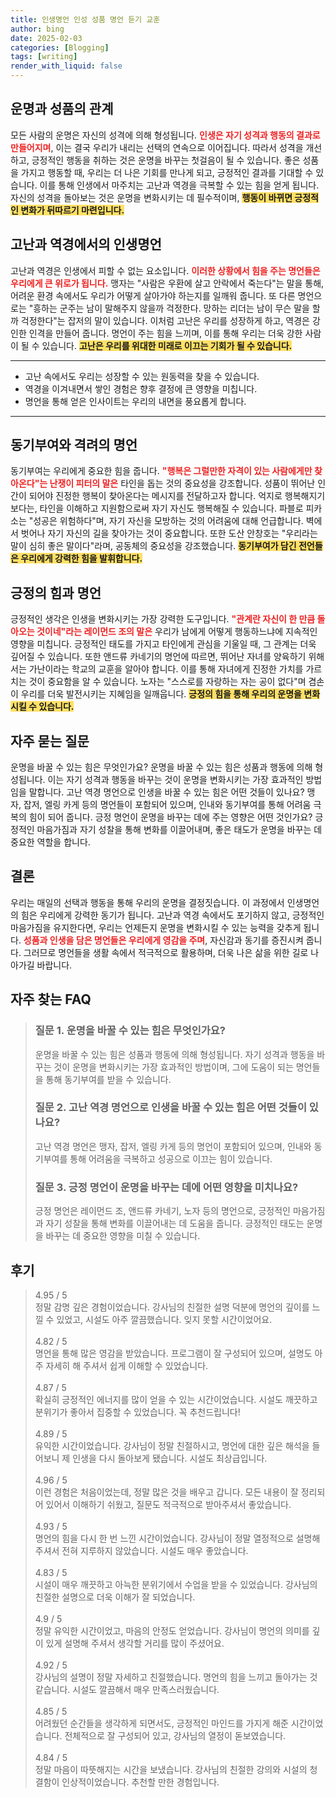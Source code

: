 ```yaml
---
title: 인생명언 인성 성품 명언 듣기 교훈
author: bing
date: 2025-02-03
categories: [Blogging]
tags: [writing]
render_with_liquid: false
---
```



<h2 id='운명과 성품의 관계'>운명과 성품의 관계</h2>

<p>모든 사람의 운명은 자신의 성격에 의해 형성됩니다. <b><span style="color: #ee2323;">인생은 자기 성격과 행동의 결과로 만들어지며</span></b>, 이는 결국 우리가 내리는 선택의 연속으로 이어집니다. 따라서 성격을 개선하고, 긍정적인 행동을 취하는 것은 운명을 바꾸는 첫걸음이 될 수 있습니다. 좋은 성품을 가지고 행동할 때, 우리는 더 나은 기회를 만나게 되고, 긍정적인 결과를 기대할 수 있습니다. 이를 통해 인생에서 마주치는 고난과 역경을 극복할 수 있는 힘을 얻게 됩니다. 자신의 성격을 돌아보는 것은 운명을 변화시키는 데 필수적이며, <b><span style="background-color: #ffe066;">행동이 바뀌면 긍정적인 변화가 뒤따르기 마련입니다.</span></b></p>

<h2 id='고난과 역경에서의 인생명언'>고난과 역경에서의 인생명언</h2>

<p>고난과 역경은 인생에서 피할 수 없는 요소입니다. <b><span style="color: #ee2323;">이러한 상황에서 힘을 주는 명언들은 우리에게 큰 위로가 됩니다.</span></b> 맹자는 "사람은 우환에 살고 안락에서 죽는다"는 말을 통해, 어려운 환경 속에서도 우리가 어떻게 살아가야 하는지를 일깨워 줍니다. 또 다른 명언으로는 "흥하는 군주는 남이 말해주지 않을까 걱정한다. 망하는 리더는 남이 무슨 말을 할까 걱정한다"는 잡저의 말이 있습니다. 이처럼 고난은 우리를 성장하게 하고, 역경은 강인한 인격을 만들어 줍니다. 명언이 주는 힘을 느끼며, 이를 통해 우리는 더욱 강한 사람이 될 수 있습니다. <b><span style="background-color: #ffe066;">고난은 우리를 위대한 미래로 이끄는 기회가 될 수 있습니다.</span></b></p>

<hr />

<ul>
    <li>고난 속에서도 우리는 성장할 수 있는 원동력을 찾을 수 있습니다.</li>
    <li>역경을 이겨내면서 쌓인 경험은 향후 결정에 큰 영향을 미칩니다.</li>
    <li>명언을 통해 얻은 인사이트는 우리의 내면을 풍요롭게 합니다.</li>
</ul>

<hr />

<h2 id='동기부여와 격려의 명언'>동기부여와 격려의 명언</h2>

<p>동기부여는 우리에게 중요한 힘을 줍니다. <b><span style="color: #ee2323;">"행복은 그럴만한 자격이 있는 사람에게만 찾아온다"는 난쟁이 피터의 말은</span></b> 타인을 돕는 것의 중요성을 강조합니다. 성품이 뛰어난 인간이 되어야 진정한 행복이 찾아온다는 메시지를 전달하고자 합니다. 억지로 행복해지기보다는, 타인을 이해하고 지원함으로써 자기 자신도 행복해질 수 있습니다. 파블로 피카소는 "성공은 위험하다"며, 자기 자신을 모방하는 것의 어려움에 대해 언급합니다. 벽에서 벗어나 자기 자신의 길을 찾아가는 것이 중요합니다. 또한 도산 안창호는 "우리라는 말이 심히 좋은 말이다"라며, 공동체의 중요성을 강조했습니다. <b><span style="background-color: #ffe066;">동기부여가 담긴 전언들은 우리에게 강력한 힘을 발휘합니다.</span></b></p>

<h2 id='긍정의 힘과 명언'>긍정의 힘과 명언</h2>

<p>긍정적인 생각은 인생을 변화시키는 가장 강력한 도구입니다. <b><span style="color: #ee2323;">"관계란 자신이 한 만큼 돌아오는 것이네"라는 레이먼드 조의 말은</span></b> 우리가 남에게 어떻게 행동하느냐에 지속적인 영향을 미칩니다. 긍정적인 태도를 가지고 타인에게 관심을 기울일 때, 그 관계는 더욱 깊어질 수 있습니다. 또한 앤드류 카네기의 명언에 따르면, 뛰어난 자녀를 양육하기 위해서는 가난이라는 학교의 교훈을 알아야 합니다. 이를 통해 자녀에게 진정한 가치를 가르치는 것이 중요함을 알 수 있습니다. 노자는 "스스로를 자랑하는 자는 공이 없다"며 겸손이 우리를 더욱 발전시키는 지혜임을 일깨웁니다. <b><span style="background-color: #ffe066;">긍정의 힘을 통해 우리의 운명을 변화시킬 수 있습니다.</span></b></p>

<h2 id='자주 묻는 질문'>자주 묻는 질문</h2>

<p>운명을 바꿀 수 있는 힘은 무엇인가요? 운명을 바꿀 수 있는 힘은 성품과 행동에 의해 형성됩니다. 이는 자기 성격과 행동을 바꾸는 것이 운명을 변화시키는 가장 효과적인 방법임을 말합니다. 고난 역경 명언으로 인생을 바꿀 수 있는 힘은 어떤 것들이 있나요? 맹자, 잡저, 엘링 카게 등의 명언들이 포함되어 있으며, 인내와 동기부여를 통해 어려움 극복의 힘이 되어 줍니다. 긍정 명언이 운명을 바꾸는 데에 주는 영향은 어떤 것인가요? 긍정적인 마음가짐과 자기 성찰을 통해 변화를 이끌어내며, 좋은 태도가 운명을 바꾸는 데 중요한 역할을 합니다.</p>

<h2 id='결론'>결론</h2>

<p>우리는 매일의 선택과 행동을 통해 우리의 운명을 결정짓습니다. 이 과정에서 인생명언의 힘은 우리에게 강력한 동기가 됩니다. 고난과 역경 속에서도 포기하지 않고, 긍정적인 마음가짐을 유지한다면, 우리는 언제든지 운명을 변화시킬 수 있는 능력을 갖추게 됩니다. <b><span style="color: #ee2323;">성품과 인생을 담은 명언들은 우리에게 영감을 주며</span></b>, 자신감과 동기를 증진시켜 줍니다. 그러므로 명언들을 생활 속에서 적극적으로 활용하며, 더욱 나은 삶을 위한 길로 나아가길 바랍니다.</p>


<h2 id='자주_찾는_FAQ'>자주 찾는 FAQ</h2>
<div itemscope="" itemtype="https://schema.org/FAQPage">
<blockquote>
<div itemscope="" itemprop="mainEntity" itemtype="https://schema.org/Question">
<h3 itemprop="name">질문 1. 운명을 바꿀 수 있는 힘은 무엇인가요?</h3>
<div itemscope="" itemprop="acceptedAnswer" itemtype="https://schema.org/Answer">
<span itemprop="text">
<p>운명을 바꿀 수 있는 힘은 성품과 행동에 의해 형성됩니다. 자기 성격과 행동을 바꾸는 것이 운명을 변화시키는 가장 효과적인 방법이며, 그에 도움이 되는 명언들을 통해 동기부여를 받을 수 있습니다.</p>
</span>
</div>
</div>
<div itemscope="" itemprop="mainEntity" itemtype="https://schema.org/Question">
<h3 itemprop="name">질문 2. 고난 역경 명언으로 인생을 바꿀 수 있는 힘은 어떤 것들이 있나요?</h3>
<div itemscope="" itemprop="acceptedAnswer" itemtype="https://schema.org/Answer">
<span itemprop="text">
<p>고난 역경 명언은 맹자, 잡저, 엘링 카게 등의 명언이 포함되어 있으며, 인내와 동기부여를 통해 어려움을 극복하고 성공으로 이끄는 힘이 있습니다.</p>
</span>
</div>
</div>
<div itemscope="" itemprop="mainEntity" itemtype="https://schema.org/Question">
<h3 itemprop="name">질문 3. 긍정 명언이 운명을 바꾸는 데에 어떤 영향을 미치나요?</h3>
<div itemscope="" itemprop="acceptedAnswer" itemtype="https://schema.org/Answer">
<span itemprop="text">
<p>긍정 명언은 레이먼드 조, 앤드류 카네기, 노자 등의 명언으로, 긍정적인 마음가짐과 자기 성찰을 통해 변화를 이끌어내는 데 도움을 줍니다. 긍정적인 태도는 운명을 바꾸는 데 중요한 영향을 미칠 수 있습니다.</p>
</span>
</div>
</div>
</blockquote>
</div>
<h2 id='후기'>후기</h2>
<div itemscope itemtype="https://schema.org/Product">
  <blockquote>
  <div itemprop="review" itemscope itemtype="https://schema.org/Review">
      <div itemprop="reviewRating" itemscope itemtype="https://schema.org/Rating"> <span itemprop="ratingValue">4.95</span> / <span itemprop="bestRating">5</span> </div>
      <span itemprop="reviewBody">정말 감명 깊은 경험이었습니다. 강사님의 친절한 설명 덕분에 명언의 깊이를 느낄 수 있었고, 시설도 아주 깔끔했습니다. 잊지 못할 시간이었어요.</span>
  </div>
  <br>
  <div itemprop="review" itemscope itemtype="https://schema.org/Review">
      <div itemprop="reviewRating" itemscope itemtype="https://schema.org/Rating"> <span itemprop="ratingValue">4.82</span> / <span itemprop="bestRating">5</span> </div>
      <span itemprop="reviewBody">명언을 통해 많은 영감을 받았습니다. 프로그램이 잘 구성되어 있으며, 설명도 아주 자세히 해 주셔서 쉽게 이해할 수 있었습니다.</span>
  </div>
  <br>
  <div itemprop="review" itemscope itemtype="https://schema.org/Review">
      <div itemprop="reviewRating" itemscope itemtype="https://schema.org/Rating"> <span itemprop="ratingValue">4.87</span> / <span itemprop="bestRating">5</span> </div>
      <span itemprop="reviewBody">확실히 긍정적인 에너지를 많이 얻을 수 있는 시간이었습니다. 시설도 깨끗하고 분위기가 좋아서 집중할 수 있었습니다. 꼭 추천드립니다!</span>
  </div>
  <br>
  <div itemprop="review" itemscope itemtype="https://schema.org/Review">
      <div itemprop="reviewRating" itemscope itemtype="https://schema.org/Rating"> <span itemprop="ratingValue">4.89</span> / <span itemprop="bestRating">5</span> </div>
      <span itemprop="reviewBody">유익한 시간이었습니다. 강사님이 정말 친절하시고, 명언에 대한 깊은 해석을 들어보니 제 인생을 다시 돌아보게 됐습니다. 시설도 최상급입니다.</span>
  </div>
  <br>
  <div itemprop="review" itemscope itemtype="https://schema.org/Review">
      <div itemprop="reviewRating" itemscope itemtype="https://schema.org/Rating"> <span itemprop="ratingValue">4.96</span> / <span itemprop="bestRating">5</span> </div>
      <span itemprop="reviewBody">이런 경험은 처음이었는데, 정말 많은 것을 배우고 갑니다. 모든 내용이 잘 정리되어 있어서 이해하기 쉬웠고, 질문도 적극적으로 받아주셔서 좋았습니다.</span>
  </div>
  <br>
  <div itemprop="review" itemscope itemtype="https://schema.org/Review">
      <div itemprop="reviewRating" itemscope itemtype="https://schema.org/Rating"> <span itemprop="ratingValue">4.93</span> / <span itemprop="bestRating">5</span> </div>
      <span itemprop="reviewBody">명언의 힘을 다시 한 번 느낀 시간이었습니다. 강사님이 정말 열정적으로 설명해 주셔서 전혀 지루하지 않았습니다. 시설도 매우 좋았습니다.</span>
  </div>
  <br>
  <div itemprop="review" itemscope itemtype="https://schema.org/Review">
      <div itemprop="reviewRating" itemscope itemtype="https://schema.org/Rating"> <span itemprop="ratingValue">4.83</span> / <span itemprop="bestRating">5</span> </div>
      <span itemprop="reviewBody">시설이 매우 깨끗하고 아늑한 분위기에서 수업을 받을 수 있었습니다. 강사님의 친절한 설명으로 더욱 이해가 잘 되었습니다.</span>
  </div>
  <br>
  <div itemprop="review" itemscope itemtype="https://schema.org/Review">
      <div itemprop="reviewRating" itemscope itemtype="https://schema.org/Rating"> <span itemprop="ratingValue">4.9</span> / <span itemprop="bestRating">5</span> </div>
      <span itemprop="reviewBody">정말 유익한 시간이었고, 마음의 안정도 얻었습니다. 강사님이 명언의 의미를 깊이 있게 설명해 주셔서 생각할 거리를 많이 주셨어요.</span>
  </div>
  <br>
  <div itemprop="review" itemscope itemtype="https://schema.org/Review">
      <div itemprop="reviewRating" itemscope itemtype="https://schema.org/Rating"> <span itemprop="ratingValue">4.92</span> / <span itemprop="bestRating">5</span> </div>
      <span itemprop="reviewBody">강사님의 설명이 정말 자세하고 친절했습니다. 명언의 힘을 느끼고 돌아가는 것 같습니다. 시설도 깔끔해서 매우 만족스러웠습니다.</span>
  </div>
  <br>
  <div itemprop="review" itemscope itemtype="https://schema.org/Review">
      <div itemprop="reviewRating" itemscope itemtype="https://schema.org/Rating"> <span itemprop="ratingValue">4.85</span> / <span itemprop="bestRating">5</span> </div>
      <span itemprop="reviewBody">어려웠던 순간들을 생각하게 되면서도, 긍정적인 마인드를 가지게 해준 시간이었습니다. 전체적으로 잘 구성되어 있고, 강사님의 열정이 돋보였습니다.</span>
  </div>
  <br>
  <div itemprop="review" itemscope itemtype="https://schema.org/Review">
      <div itemprop="reviewRating" itemscope itemtype="https://schema.org/Rating"> <span itemprop="ratingValue">4.84</span> / <span itemprop="bestRating">5</span> </div>
      <span itemprop="reviewBody">정말 마음이 따뜻해지는 시간을 보냈습니다. 강사님의 친절한 강의와 시설의 청결함이 인상적이었습니다. 추천할 만한 경험입니다.</span>
  </div>
  </blockquote>
</div>
